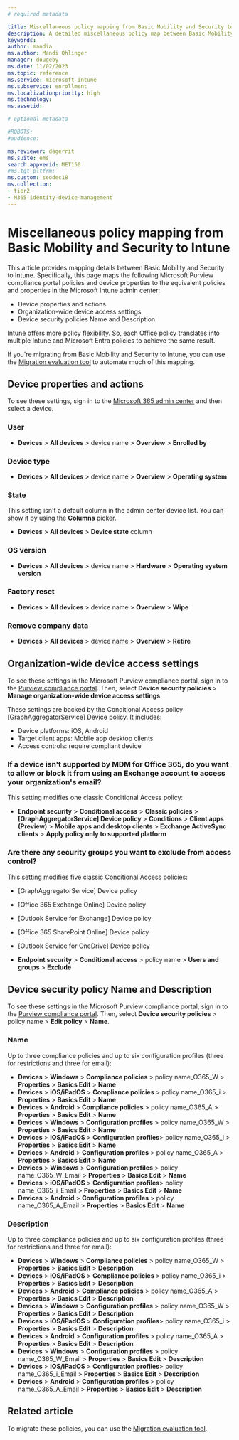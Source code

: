 ```yaml
---
# required metadata

title: Miscellaneous policy mapping from Basic Mobility and Security to Intune
description: A detailed miscellaneous policy map between Basic Mobility and Security access requirements and Intune.
keywords:
author: mandia
ms.author: Mandi Ohlinger
manager: dougeby
ms.date: 11/02/2023
ms.topic: reference
ms.service: microsoft-intune
ms.subservice: enrollment
ms.localizationpriority: high
ms.technology:
ms.assetid: 

# optional metadata

#ROBOTS:
#audience:

ms.reviewer: dagerrit
ms.suite: ems
search.appverid: MET150
#ms.tgt_pltfrm:
ms.custom: seodec18
ms.collection:
- tier2
- M365-identity-device-management
---
```


# Miscellaneous policy mapping from Basic Mobility and Security to Intune

This article provides mapping details between Basic Mobility and Security to Intune. Specifically, this page maps the following Microsoft Purview compliance portal policies and device properties to the equivalent policies and properties in the Microsoft Intune admin center:

- Device properties and actions
- Organization-wide device access settings
- Device security policies Name and Description

Intune offers more policy flexibility. So, each Office policy translates into multiple Intune and Microsoft Entra policies to achieve the same result.

If you're migrating from Basic Mobility and Security to Intune, you can use the [Migration evaluation tool](migrate-to-intune.md) to automate much of this mapping.

## Device properties and actions

To see these settings, sign in to the [Microsoft 365 admin center](https://portal.office.com/adminportal/home#/MifoDevices) and then select a device.

### User

- **Devices** > **All devices** > device name > **Overview** > **Enrolled by**

### Device type

- **Devices** > **All devices** > device name > **Overview** > **Operating system**

### State

This setting isn't a default column in the admin center device list. You can show it by using the **Columns** picker.

- **Devices** > **All devices** > **Device state** column

### OS version

- **Devices** > **All devices** > device name > **Hardware** > **Operating system version**

### Factory reset

- **Devices** > **All devices** > device name > **Overview** > **Wipe**

### Remove company data

- **Devices** > **All devices** > device name > **Overview** > **Retire**

## Organization-wide device access settings

To see these settings in the Microsoft Purview compliance portal, sign in to the [Purview compliance portal](https://protection.office.com/devicev2). Then, select **Device security policies** > **Manage organization-wide device access settings**.

These settings are backed by the Conditional Access policy [GraphAggregatorService] Device policy. It includes:

- Device platforms: iOS, Android
- Target client apps: Mobile app desktop clients
- Access controls: require compliant device

### If a device isn't supported by MDM for Office 365, do you want to allow or block it from using an Exchange account to access your organization's email?

This setting modifies one classic Conditional Access policy:

- **Endpoint security** > **Conditional access** > **Classic policies** > **[GraphAggregatorService] Device policy** > **Conditions** > **Client apps (Preview)** > **Mobile apps and desktop clients** > **Exchange ActiveSync clients** > **Apply policy only to supported platform**

### Are there any security groups you want to exclude from access control?

This setting modifies five classic Conditional Access policies:

- [GraphAggregatorService] Device policy
- [Office 365 Exchange Online] Device policy
- [Outlook Service for Exchange] Device policy
- [Office 365 SharePoint Online] Device policy
- [Outlook Service for OneDrive] Device policy

- **Endpoint security** > **Conditional access** > policy name > **Users and groups** > **Exclude**

## Device security policy Name and Description

To see these settings in the Microsoft Purview compliance portal, sign in to the [Purview compliance portal](https://protection.office.com/devicev2). Then, select **Device security policies** > policy name > **Edit policy** > **Name**.

### Name

Up to three compliance policies and up to six configuration profiles (three for restrictions and three for email):

- **Devices** > **Windows** > **Compliance policies** > policy name_O365_W > **Properties** >  **Basics Edit** > **Name**
- **Devices** > **iOS/iPadOS** > **Compliance policies** > policy name_O365_i > **Properties** > **Basics Edit** > **Name**
- **Devices** > **Android** > **Compliance policies** > policy name_O365_A > **Properties** > **Basics Edit** > **Name**
- **Devices** > **Windows** > **Configuration profiles** > policy name_O365_W > **Properties** >  **Basics Edit** > **Name**
- **Devices** > **iOS/iPadOS** > **Configuration profiles**> policy name_O365_i > **Properties** > **Basics Edit** > **Name**
- **Devices** > **Android** > **Configuration profiles** > policy name_O365_A > **Properties** > **Basics Edit** > **Name**
- **Devices** > **Windows** > **Configuration profiles** > policy name_O365_W_Email > **Properties** >  **Basics Edit** > **Name**
- **Devices** > **iOS/iPadOS** > **Configuration profiles**> policy name_O365_i_Email > **Properties** > **Basics Edit** > **Name**
- **Devices** > **Android** > **Configuration profiles** > policy name_O365_A_Email > **Properties** > **Basics Edit** > **Name**

### Description

Up to three compliance policies and up to six configuration profiles (three for restrictions and three for email):

- **Devices** > **Windows** > **Compliance policies** > policy name_O365_W > **Properties** >  **Basics Edit** > **Description**
- **Devices** > **iOS/iPadOS** > **Compliance policies** > policy name_O365_i > **Properties** > **Basics Edit** > **Description**
- **Devices** > **Android** > **Compliance policies** > policy name_O365_A > **Properties** > **Basics Edit** > **Description**
- **Devices** > **Windows** > **Configuration profiles** > policy name_O365_W > **Properties** >  **Basics Edit** > **Description**
- **Devices** > **iOS/iPadOS** > **Configuration profiles**> policy name_O365_i > **Properties** > **Basics Edit** > **Description**
- **Devices** > **Android** > **Configuration profiles** > policy name_O365_A > **Properties** > **Basics Edit** > **Description**
- **Devices** > **Windows** > **Configuration profiles** > policy name_O365_W_Email > **Properties** >  **Basics Edit** > **Description**
- **Devices** > **iOS/iPadOS** > **Configuration profiles**> policy name_O365_i_Email > **Properties** > **Basics Edit** > **Description**
- **Devices** > **Android** > **Configuration profiles** > policy name_O365_A_Email > **Properties** > **Basics Edit** > **Description**

## Related article

To migrate these policies, you can use the [Migration evaluation tool](migrate-to-intune.md).
